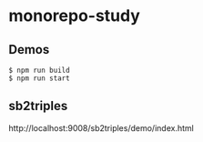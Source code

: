 # monorepo-study

## Demos
```
$ npm run build
$ npm run start
```

## sb2triples
http://localhost:9008/sb2triples/demo/index.html
